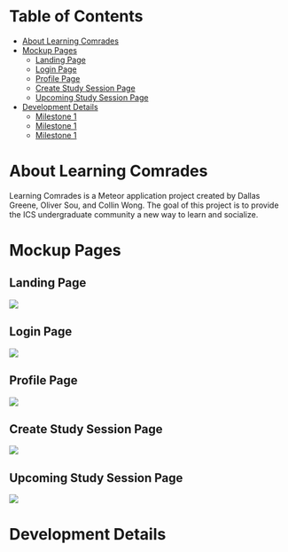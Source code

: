 # Table of Contents

* [About Learning Comrades](#about-learning-comrades)
* [Mockup Pages](#mockup-pages)
  * [Landing Page](#landing-page)
  * [Login Page](#login-page)
  * [Profile Page](#profile-page)
  * [Create Study Session Page](#create-study-session-page)
  * [Upcoming Study Session Page](#upcoming-study-session-page)
* [Development Details](#development-details)
  * [Milestone 1](#milestone-1)
  * [Milestone 1](#milestone-2)
  * [Milestone 1](#milestone-3)
  

# About Learning Comrades

Learning Comrades is a Meteor application project created by Dallas Greene, Oliver Sou, and Collin Wong. The goal of this project 
is to provide the ICS undergraduate community a new way to learn and socialize.

# Mockup Pages

## Landing Page

![](images/landing_page.jpg)

## Login Page

![](images/login.jpg)

## Profile Page

![](images/profile.jpg)

## Create Study Session Page

![](images/create.jpg)

## Upcoming Study Session Page

![](images/upcoming.jpg)

# Development Details


